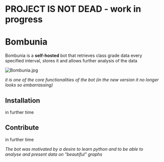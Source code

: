 
# PROJECT IS NOT DEAD - work in progress


# Bombunia
Bombunia is a **self-hosted** bot that retrieves class grade data every specified interval, stores it and allows further analysis of the data

![Bombunia.jpg](https://i.ibb.co/QDTjhGV/Bombunia.jpg)
 
*it is one of the core functionalities of the bot (in the new version it no longer looks so embarrassing)*
  
## Installation
in further time

## Contribute
in further time

*The bot was motivated by a desire to learn python and to be able to analyse and present data on "beautiful" graphs*
